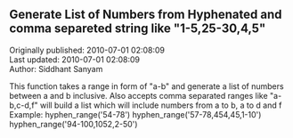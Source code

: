 ## Generate List of Numbers from Hyphenated and comma separeted string like "1-5,25-30,4,5"  
Originally published: 2010-07-01 02:08:09  
Last updated: 2010-07-01 02:08:09  
Author: Siddhant Sanyam  
  
This function takes a range in form of "a-b" and generate a list of numbers between a and b inclusive.
Also accepts comma separated ranges like "a-b,c-d,f" will build a list which will include numbers from a to b, a to d and f
Example:
hyphen_range('54-78')
hyphen_range('57-78,454,45,1-10')
hyphen_range('94-100,1052,2-50')